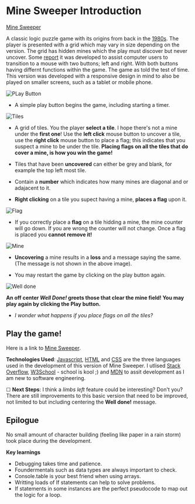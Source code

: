 Mine Sweeper Introduction
==================
 [Mine Sweeper](https://burtscriptor.github.io/project1-minesweeper/)

A classic logic puzzle game with its origins from back in the [1980s](https://en.wikipedia.org/wiki/Minesweeper_(video_game)).  The player is presented with a grid which may vary in size depending on the version. The grid has hidden mines which the play must discover but never uncover. Some [report](https://www.reddit.com/r/Minesweeper/comments/xq08qo/was_minesweeper_really_created_for_people_to/?rdt=49089) it was developed to assist computer users to transition to a mouse with two buttons; left and right. With both buttons having differnt functions within the game. The game as told the test of time. This version was developed with a responsive design in mind to also be played on smaller screens, such as a tablet or mobile phone.

  
  ![PLay Button](https://i.imgur.com/M24P1Nm.png)

* A simple play button begins the game, including starting a timer.

![Tiles](https://i.imgur.com/u7DgpMv.png)

* A grid of tiles. You the player **select a tile**. I hope there's not a mine under the **first one**! Use the **left click** mouse button to uncover a tile, use the **right click** mouse button to place a flag; this indicates that you suspect a mine to be under the tile. **Placing flags on all the tiles that do cover a mine, is how you win the game!**



* Tiles that have been **uncovered** can either be grey and blank, for example the top left most tile. 
* Contain a **number** which indicates how many mines are diagonal and or adajacent to it. 
* **Right clicking** on a tile you supect having a mine, **places a flag** upon it. 

![Flag](https://i.imgur.com/5UQfl22.png)

* If you correctly place a **flag** on a tile hidding a mine, the mine counter will go down. If you are wrong the counter will not change. Once a flag is placed you **cannot remove it!**

![Mine](https://i.imgur.com/Jsd3FOm.png)

* **Uncovering** a mine results in a **loss** and a message saying the same. (The message is not shown in the above image).

* You may restart the game by clicking on the play button again.

![Well done](https://i.imgur.com/Wkod11y.png)

**An off center _Well Done!_ greets those that clear the mine field!
You may play again by clicking the Play button.**

*    _I wonder what happens if you place flags on all the tiles?_

## Play the game!
Here is a link to [Mine Sweeper](https://burtscriptor.github.io/project1-minesweeper/).


 **Technologies Used**: [Javascript](https://en.wikipedia.org/wiki/JavaScript), [HTML](https://en.wikipedia.org/wiki/HTML) and [CSS](https://en.wikipedia.org/wiki/CSS) are the three languages used in the development of this version of Mine Sweeper. I utlised [Stack Overflow](https://stackoverflow.com/), [W3School](https://www.w3schools.com/js/default.asp) - school is kool ;) and [MDN](https://developer.mozilla.org/en-US/docs/Web/JavaScript/Reference) to assit development as I am new to software engineering.


  ☐ **Next Steps**: I think a _limbs left_ feature could be interesting? Don't you? There are still improvements to this basic version that need to be improved, not limited to but including centering the **Well done!** message.


## Epilogue
No small amount of character building (feeling like paper in a rain storm) took place during the development. 

**Key learnings**
* Debugging takes time and patience.
* Foundermentals such as data types are always important to check.
* Console.table is your best friend when using arrays.
* Writting loads of If statements can help to solve problems.
* If statements in some instances are the perfect pseudocode to map out the logic for a loop.















